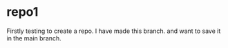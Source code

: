 # repo1
Firstly testing to create a repo.
I have made this branch.
and want to save it in the main branch.
